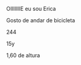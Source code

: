 OIIIIIIIE eu sou Erica

Gosto de andar de bicicleta

244

15y

1,60 de altura

<!---![image](https://github.com/user-attachments/assets/7df0d7f3-b6c1-4e2a-bf95-e5d374d68b76)

Osinski777/Osinski777 is a ✨ special ✨ repository because its `README.md` (this file) appears on your GitHub profile.
You can click the Preview link to take a look at your changes.
--->

